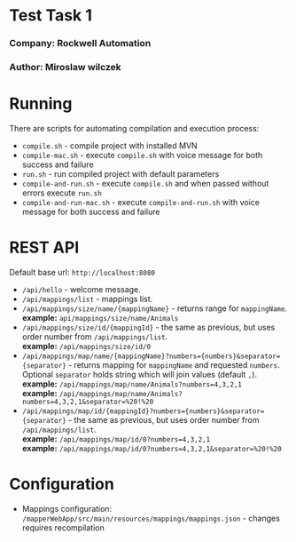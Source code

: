 # Test Task 1

### Company: Rockwell Automation

### Author: Miroslaw wilczek

# Running

There are scripts for automating compilation and execution process:

- `compile.sh` - compile project with installed MVN
- `compile-mac.sh` - execute `compile.sh` with voice message for both success and failure
- `run.sh` - run compiled project with default parameters
- `compile-and-run.sh` - execute `compile.sh` and when passed without errors execute `run.sh`
- `compile-and-run-mac.sh` - execute `compile-and-run.sh` with voice message for both success and failure

# REST API

Default base url: `http://localhost:8080`

- `/api/hello` - welcome message.
- `/api/mappings/list` - mappings list.
- `/api/mappings/size/name/{mappingName}` - returns range for `mappingName`. <br>
  **example:** `api/mappings/size/name/Animals`
- `/api/mappings/size/id/{mappingId}` - the same as previous, but uses order number from `/api/mappings/list`. <br>
  **example:** `/api/mappings/size/id/0`
- `/api/mappings/map/name/{mappingName}?numbers={numbers}&separator={separator}` - returns mapping for `mappingName` and requested `numbers`.
  Optional `separator` holds string which will join values (default `,`). <br>
  **example:** `/api/mappings/map/name/Animals?numbers=4,3,2,1` <br>
  **example:** `/api/mappings/map/name/Animals?numbers=4,3,2,1&separator=%20!%20`
- `/api/mappings/map/id/{mappingId}?numbers={numbers}&separator={separator}` - the same as previous, but uses order number from `/api/mappings/list`. <br>
  **example:** `/api/mappings/map/id/0?numbers=4,3,2,1` <br>
  **example:** `/api/mappings/map/id/0?numbers=4,3,2,1&separator=%20!%20`

# Configuration

- Mappings configuration: `/mapperWebApp/src/main/resources/mappings/mappings.json` - changes requires recompilation
